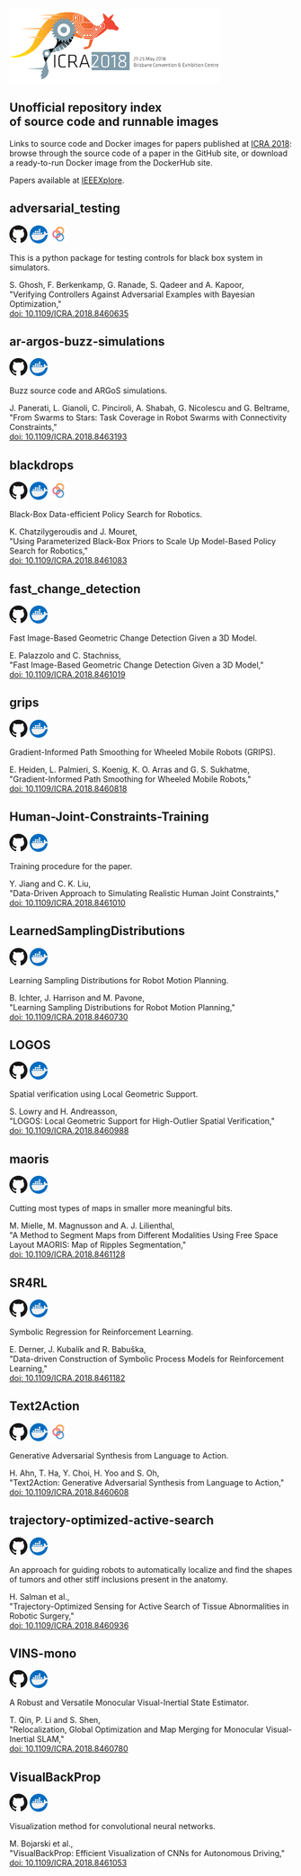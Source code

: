 [<img src="logo.png">](https://icra2018.org/)

## Unofficial repository index <br/>of source code and runnable images

Links to source code and Docker images for papers published at [ICRA 2018](https://icra2018.org/): browse through the source code of a paper in the GitHub site, or download a ready-to-run Docker image from the DockerHub site.

Papers available at [IEEEXplore](https://ieeexplore.ieee.org/xpl/mostRecentIssue.jsp?punumber=8449910).

## adversarial_testing

[![GitHub](GitHub-Mark-32px.png)](https://github.com/ICRA-2018/adversarial_testing)
[![DockerHub](docker.png)](https://hub.docker.com/r/icra2018/adversarial-testing)
[![binder](logo_binder.png)](https://mybinder.org/v2/gh/ICRA-2018/adversarial_testing/master?urlpath=lab%2Ftree%2FREADME.ipynb)

This is a python package for testing controls for black box system in simulators.

S. Ghosh, F. Berkenkamp, G. Ranade, S. Qadeer and A. Kapoor, <br/>
"Verifying Controllers Against Adversarial Examples with Bayesian Optimization," <br/>
[doi: 10.1109/ICRA.2018.8460635](https://doi.org/10.1109/ICRA.2018.8460635)

## ar-argos-buzz-simulations

[![GitHub](GitHub-Mark-32px.png)](https://github.com/ICRA-2018/ar-argos-buzz-simulations)
[![DockerHub](docker.png)](https://hub.docker.com/r/icra2018/ar-argos-buzz-simulations)

Buzz source code and ARGoS simulations.

J. Panerati, L. Gianoli, C. Pinciroli, A. Shabah, G. Nicolescu and G. Beltrame, <br/>
"From Swarms to Stars: Task Coverage in Robot Swarms with Connectivity Constraints," <br/>
[doi: 10.1109/ICRA.2018.8463193](https://doi.org/10.1109/ICRA.2018.8463193)

## blackdrops

[![GitHub](GitHub-Mark-32px.png)](https://github.com/ICRA-2018/blackdrops)
[![DockerHub](docker.png)](https://hub.docker.com/r/icra2018/blackdrops)
[![binder](logo_binder.png)](https://mybinder.org/v2/gh/ICRA-2018/blackdrops/master?urlpath=lab%2Ftree%2FREADME.ipynb)

Black-Box Data-efficient Policy Search for Robotics.

K. Chatzilygeroudis and J. Mouret, <br/>
"Using Parameterized Black-Box Priors to Scale Up Model-Based Policy Search for Robotics," <br/>
[doi: 10.1109/ICRA.2018.8461083](https://doi.org/10.1109/ICRA.2018.8461083)

## fast_change_detection

[![GitHub](GitHub-Mark-32px.png)](https://github.com/ICRA-2018/fast_change_detection/tree/develop)
[![DockerHub](docker.png)](https://hub.docker.com/r/icra2018/fast-change-detection)

Fast Image-Based Geometric Change Detection Given a 3D Model.

E. Palazzolo and C. Stachniss, <br/>
"Fast Image-Based Geometric Change Detection Given a 3D Model,"<br/>
[doi: 10.1109/ICRA.2018.8461019](https://doi.org/10.1109/ICRA.2018.8461019)

## grips

[![GitHub](GitHub-Mark-32px.png)](https://github.com/ICRA-2018/grips)
[![DockerHub](docker.png)](https://hub.docker.com/r/icra2018/grips)

Gradient-Informed Path Smoothing for Wheeled Mobile Robots (GRIPS).

E. Heiden, L. Palmieri, S. Koenig, K. O. Arras and G. S. Sukhatme,<br/>
"Gradient-Informed Path Smoothing for Wheeled Mobile Robots,"<br/>
[doi: 10.1109/ICRA.2018.8460818](https://doi.org/10.1109/ICRA.2018.8460818)

## Human-Joint-Constraints-Training
[![GitHub](GitHub-Mark-32px.png)](https://github.com/ICRA-2018/Human-Joint-Constraints-Training)
[![DockerHub](docker.png)](https://hub.docker.com/r/icra2018/human-joint-constraints-training)

Training procedure for the paper.

Y. Jiang and C. K. Liu, <br/>
"Data-Driven Approach to Simulating Realistic Human Joint Constraints,"<br/>
[doi: 10.1109/ICRA.2018.8461010](https://doi.org/10.1109/ICRA.2018.8461010)

## LearnedSamplingDistributions
[![GitHub](GitHub-Mark-32px.png)](https://github.com/ICRA-2018/LearnedSamplingDistributions/tree/develop)
[![DockerHub](docker.png)](https://hub.docker.com/r/icra2018/learnedsamplingdistributions)

Learning Sampling Distributions for Robot Motion Planning.

B. Ichter, J. Harrison and M. Pavone, <br/>
"Learning Sampling Distributions for Robot Motion Planning,"<br/>
[doi: 10.1109/ICRA.2018.8460730](https://doi.org/10.1109/ICRA.2018.8460730)

## LOGOS
[![GitHub](GitHub-Mark-32px.png)](https://github.com/ICRA-2018/LOGOS)
[![DockerHub](docker.png)](https://hub.docker.com/r/icra2018/logos)

Spatial verification using Local Geometric Support.

S. Lowry and H. Andreasson, <br/>
"LOGOS: Local Geometric Support for High-Outlier Spatial Verification," <br/>
[doi: 10.1109/ICRA.2018.8460988](https://doi.org/10.1109/ICRA.2018.8460988)

## maoris

[![GitHub](GitHub-Mark-32px.png)](https://github.com/ICRA-2018/maoris)
[![DockerHub](docker.png)](https://hub.docker.com/r/icra2018/maoris)

Cutting most types of maps in smaller more meaningful bits.

M. Mielle, M. Magnusson and A. J. Lilienthal,<br/>
"A Method to Segment Maps from Different Modalities Using Free Space Layout MAORIS: Map of Ripples Segmentation,"<br/>
[doi: 10.1109/ICRA.2018.8461128](https://doi.org/10.1109/ICRA.2018.8461128)

## SR4RL

[![GitHub](GitHub-Mark-32px.png)](https://github.com/ICRA-2018/SR4RL)
[![DockerHub](docker.png)](https://hub.docker.com/r/icra2018/sr4rl)

Symbolic Regression for Reinforcement Learning.

E. Derner, J. Kubalík and R. Babuška, <br/>
"Data-driven Construction of Symbolic Process Models for Reinforcement Learning," <br/>
[doi: 10.1109/ICRA.2018.8461182](https://doi.org/10.1109/ICRA.2018.8461182)

## Text2Action
[![GitHub](GitHub-Mark-32px.png)](https://github.com/ICRA-2018/Text2Action)
[![DockerHub](docker.png)](https://hub.docker.com/r/icra2018/text2action)
[![binder](logo_binder.png)](https://mybinder.org/v2/gh/ICRA-2018/Text2Action/master?urlpath=lab%2Ftree%2FREADME.ipynb)

Generative Adversarial Synthesis from Language to Action.

H. Ahn, T. Ha, Y. Choi, H. Yoo and S. Oh, <br/>
"Text2Action: Generative Adversarial Synthesis from Language to Action," <br/>
[doi: 10.1109/ICRA.2018.8460608](https://doi.org/10.1109/ICRA.2018.8460608)

## trajectory-optimized-active-search
[![GitHub](GitHub-Mark-32px.png)](https://github.com/ICRA-2018/trajectory-optimized-active-search)
[![DockerHub](docker.png)](https://hub.docker.com/r/icra2018/trajectory-optimized-active-search)

An approach for guiding robots to automatically localize and find the shapes of tumors and other stiff inclusions present in the anatomy.

H. Salman et al., <br/>
"Trajectory-Optimized Sensing for Active Search of Tissue Abnormalities in Robotic Surgery,"<br/>
[doi: 10.1109/ICRA.2018.8460936](https://doi.org/10.1109/ICRA.2018.8460936)

## VINS-mono
[![GitHub](GitHub-Mark-32px.png)](https://github.com/ICRA-2018/VINS-Mono/tree/develop)
[![DockerHub](docker.png)](https://hub.docker.com/r/icra2018/vins-mono)

A Robust and Versatile Monocular Visual-Inertial State Estimator.

T. Qin, P. Li and S. Shen, <br/>
"Relocalization, Global Optimization and Map Merging for Monocular Visual-Inertial SLAM,"<br/>
[doi: 10.1109/ICRA.2018.8460780](https://doi.org/10.1109/ICRA.2018.8460780)

## VisualBackProp
[![GitHub](GitHub-Mark-32px.png)](https://github.com/ICRA-2018/VisualBackProp/tree/develop)
[![DockerHub](docker.png)](https://hub.docker.com/r/icra2018/visualbackprop)

Visualization method for convolutional neural networks.

M. Bojarski et al., <br/>
"VisualBackProp: Efficient Visualization of CNNs for Autonomous Driving," <br/>
[doi: 10.1109/ICRA.2018.8461053](https://doi.org/10.1109/ICRA.2018.8461053)
